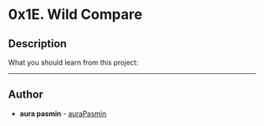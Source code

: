 # 0x1E. Wild Compare

## Description
What you should learn from this project:

---
## Author
* **aura pasmin** - [auraPasmin](https://github.com/auraPasm)
